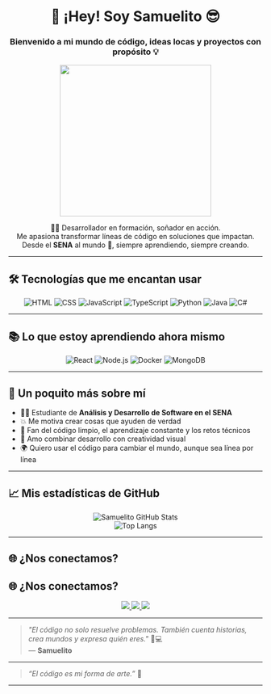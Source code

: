 <h1 align="center">👋 ¡Hey! Soy <strong>Samuelito</strong> 😎</h1>
<h3 align="center">Bienvenido a mi mundo de código, ideas locas y proyectos con propósito 💡</h3>

<p align="center">
  <img src="https://media.giphy.com/media/qgQUggAC3Pfv687qPC/giphy.gif" width="300" />
</p>

<p align="center">
  🧑‍💻 Desarrollador en formación, soñador en acción.  
  <br/>Me apasiona transformar líneas de código en soluciones que impactan.  
  <br/>Desde el <strong>SENA</strong> al mundo 🚀, siempre aprendiendo, siempre creando.
</p>

---

## 🛠️ Tecnologías que me encantan usar

<div align="center">

![HTML](https://img.shields.io/badge/HTML5-E44D26?style=for-the-badge&logo=html5&logoColor=white)
![CSS](https://img.shields.io/badge/CSS3-1572B6?style=for-the-badge&logo=css3&logoColor=white)
![JavaScript](https://img.shields.io/badge/JavaScript-F7DF1E?style=for-the-badge&logo=javascript&logoColor=black)
![TypeScript](https://img.shields.io/badge/TypeScript-3178C6?style=for-the-badge&logo=typescript&logoColor=white)
![Python](https://img.shields.io/badge/Python-306998?style=for-the-badge&logo=python&logoColor=white)
![Java](https://img.shields.io/badge/Java-ED8B00?style=for-the-badge&logo=java&logoColor=white)
![C#](https://img.shields.io/badge/C%23-68217A?style=for-the-badge&logo=csharp&logoColor=white)

</div>

---

## 📚 Lo que estoy aprendiendo ahora mismo

<div align="center">

![React](https://img.shields.io/badge/React-20232A?style=for-the-badge&logo=react&logoColor=61DAFB)
![Node.js](https://img.shields.io/badge/Node.js-339933?style=for-the-badge&logo=nodedotjs&logoColor=white)
![Docker](https://img.shields.io/badge/Docker-0db7ed?style=for-the-badge&logo=docker&logoColor=white)
![MongoDB](https://img.shields.io/badge/MongoDB-4EA94B?style=for-the-badge&logo=mongodb&logoColor=white)

</div>

---

## 🤩 Un poquito más sobre mí

- 🐱‍💻 Estudiante de **Análisis y Desarrollo de Software en el SENA**  
- 💥 Me motiva crear cosas que ayuden de verdad  
- 🧠 Fan del código limpio, el aprendizaje constante y los retos técnicos  
- 🎨 Amo combinar desarrollo con creatividad visual  
- 🌍 Quiero usar el código para cambiar el mundo, aunque sea línea por línea  

---

## 📈 Mis estadísticas de GitHub

<p align="center">
  <img src="https://github-readme-stats.vercel.app/api?username=SamuelitoDev&show_icons=true&theme=tokyonight" alt="Samuelito GitHub Stats" />
  <br/>
  <img src="https://github-readme-stats.vercel.app/api/top-langs/?username=SamuelitoDev&layout=compact&theme=tokyonight" alt="Top Langs" />
</p>

---

## 🌐 ¿Nos conectamos?

## 🌐 ¿Nos conectamos?

<p align="center">
  <a href="https://www.linkedin.com/in/tuusuario" target="_blank">
    <img src="https://img.shields.io/badge/LinkedIn-blue?style=for-the-badge&logo=linkedin&logoColor=white" />
  </a>
  <a href="https://tuportafolio.com" target="_blank">
    <img src="https://img.shields.io/badge/Portafolio-000?style=for-the-badge&logo=githubpages&logoColor=white" />
  </a>
  <a href="mailto:samy.munoz.s@gmail.com" target="_blank">
    <img src="https://img.shields.io/badge/Email-samy.munoz.s@gmail.com-D14836?style=for-the-badge&logo=gmail&logoColor=white" />
  </a>
</p>

---

> _"El código no solo resuelve problemas. También cuenta historias, crea mundos y expresa quién eres."_ 🎨💻  
> — **Samuelito**







---

> _“El código es mi forma de arte.”_ 🎨

---



